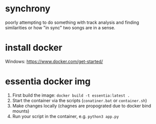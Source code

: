 # synchrony
poorly attempting to do something with track analysis and finding similarities or how "in sync" two songs are in a sense. 

# install docker
Windows: https://www.docker.com/get-started/

# essentia docker img
1. First build the image: `docker build -t essentia:latest .`
2. Start the container via the scripts (`conatiner.bat` or `container.sh`)
3. Make changes locally (chagnes are propograted due to docker bind mounts)
4. Run your script in the container, e.g. `python3 app.py`
